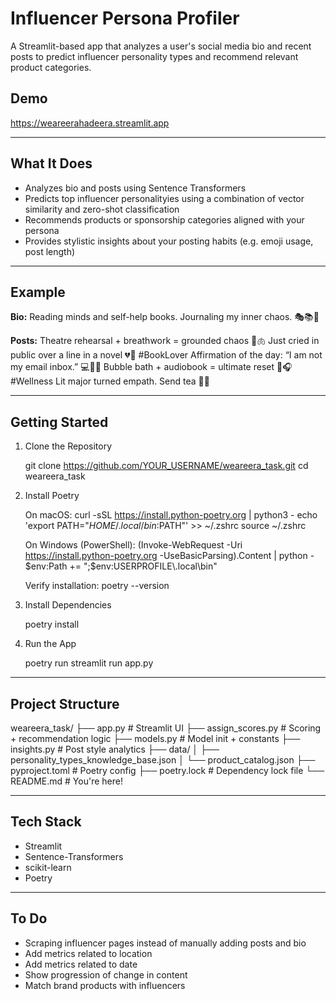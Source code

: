 # Influencer Persona Profiler

A Streamlit-based app that analyzes a user's social media bio and recent posts to predict influencer personality types and recommend relevant product categories.

## Demo

https://weareerahadeera.streamlit.app

---

## What It Does

- Analyzes bio and posts using Sentence Transformers
- Predicts top influencer personalityies using a combination of vector similarity and zero-shot classification
- Recommends products or sponsorship categories aligned with your persona
- Provides stylistic insights about your posting habits (e.g. emoji usage, post length)

---

## Example

**Bio:**
Reading minds and self-help books. Journaling my inner chaos. 🎭📚🧘

**Posts:**
Theatre rehearsal + breathwork = grounded chaos 🎤🫁
Just cried in public over a line in a novel 💔📖 #BookLover
Affirmation of the day: “I am not my email inbox.” 💻🙅‍♀️
Bubble bath + audiobook = ultimate reset 🛁🎧 #Wellness
Lit major turned empath. Send tea 🍵✨

---

## Getting Started

1. Clone the Repository

   git clone https://github.com/YOUR_USERNAME/weareera_task.git
   cd weareera_task

2. Install Poetry

   On macOS:
   curl -sSL https://install.python-poetry.org | python3 -
   echo 'export PATH="$HOME/.local/bin:$PATH"' >> ~/.zshrc
   source ~/.zshrc

   On Windows (PowerShell):
   (Invoke-WebRequest -Uri https://install.python-poetry.org -UseBasicParsing).Content | python -
   $env:Path += ";$env:USERPROFILE\\.local\\bin"

   Verify installation:
   poetry --version

3. Install Dependencies

   poetry install

4. Run the App

   poetry run streamlit run app.py

---

## Project Structure

weareera_task/
├── app.py # Streamlit UI
├── assign_scores.py # Scoring + recommendation logic
├── models.py # Model init + constants
├── insights.py # Post style analytics
├── data/
│ ├── personality_types_knowledge_base.json
│ └── product_catalog.json
├── pyproject.toml # Poetry config
├── poetry.lock # Dependency lock file
└── README.md # You're here!

---

## Tech Stack

- Streamlit
- Sentence-Transformers
- scikit-learn
- Poetry

---

## To Do

- Scraping influencer pages instead of manually adding posts and bio
- Add metrics related to location
- Add metrics related to date
- Show progression of change in content
- Match brand products with influencers
